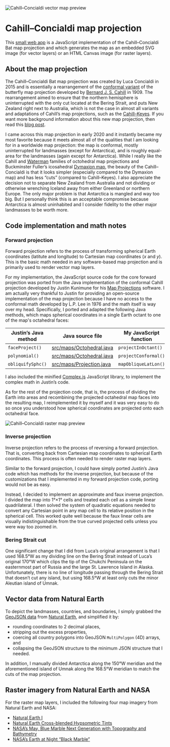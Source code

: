 ![Cahill–Concialdi vector map preview](https://github.com/seav/cahill-concialdi/blob/master/docs/readme-vector-map.png?raw=true)
# Cahill–Concialdi map projection
This [small web app](https://seav.github.io/cahill-concialdi/) is a JavaScript implementation of the Cahill–Concialdi Bat map projection and which generates the map as an embedded SVG image (for vector layers) or an HTML Canvas image (for raster layers).

## About the map projection
The Cahill–Concialdi Bat map projection was created by Luca Concialdi in 2015 and is essentially a rearrangement of the [conformal variant](https://commons.wikimedia.org/wiki/File:Cahill_butterfly_conformal_projection_SW.jpg) of the butterfly map projection developed by [Bernard J. S. Cahill](https://en.wikipedia.org/wiki/Bernard_J._S._Cahill) in 1909. The rearrangement aimed to ensure that the northern hemisphere is uninterrupted with the only cut located at the Bering Strait, and puts New Zealand right next to Australia, which is not the case in almost all variants and adaptations of Cahill’s map projections, such as the [Cahill–Keyes](https://en.wikipedia.org/wiki/Cahill%E2%80%93Keyes_projection). If you want more background information about this new map projection, then read this [blog post](https://blog.map-projections.net/four-polyhedral-projections).

I came across this map projection in early 2020 and it instantly became my most favorite because it meets almost all of the qualities that I am looking for in a worldwide map projection: the map is conformal, mostly uninterrupted for landmasses (except for Antarctica), and is roughly equal-area for the landmasses (again except for Antarctica). While I really like the Cahill and [Waterman](https://en.wikipedia.org/wiki/Waterman_butterfly_projection) families of octohedral map projections and Buckminster Fuller’s icosahedral [Dymaxion map](https://en.wikipedia.org/wiki/Dymaxion_map), the beauty of the Cahill–Concialdi is that it looks simpler (especially compared to the Dymaxion map) and has less “cuts” (compared to Cahill–Keyes). I also appreciate the decision not to separate New Zealand from Australia and not dividing or otherwise wrenching Iceland away from either Greenland or northern Europe. The only major problem is that Antarctica is mangled and way too big. But I personally think this is an acceptable compromise because Antarctica is almost uninhabited and I consider fidelity to the other major landmasses to be worth more.

## Code implementation and math notes

### Forward projection
Forward projection refers to the process of transforming spherical Earth coordinates (latitute and longitude) to Cartesian map coordinates (*x* and *y*). This is the basic math needed in any software-based map projection and is primarily used to render vector map layers.

For my implementation, the JavaScript source code for the core forward projection was ported from the Java implementation of the conformal Cahill projection developed by Justin Kunimune for his [Map Projections](https://github.com/jkunimune15/Map-Projections/) software. I am actually very thankful to Justin for providing an open-source implementation of the map projection because I have no access to the conformal math developed by L.P. Lee in 1976 and the math itself is way over my head. Specifically, I ported and adapted the following Java methods, which maps spherical coordinates in a single Earth octant to one of the map's octahedral faces:

| Justin’s Java method | Java source file | My JavaScript function |
|---|---|---|
| `faceProject()` | [src/maps/Octohedral.java](https://github.com/jkunimune15/Map-Projections/blob/f1aac1f383cf902d6fe7ba8a7e586f860bb39f43/src/maps/Octohedral.java#L123-L139) | `projectInOctant()` |
| `polynomial()` | [src/maps/Octohedral.java](https://github.com/jkunimune15/Map-Projections/blob/f1aac1f383cf902d6fe7ba8a7e586f860bb39f43/src/maps/Octohedral.java#L162-L167) | `projectConformal()` |
| `obliquifySphc()` | [src/maps/Projection.java](https://github.com/jkunimune15/Map-Projections/blob/1d5a4d97b9e63ef614c133c9e028ba8e44702c10/src/maps/Projection.java#L400-L441) | `mapObliqueLatLon()` |

I also included the minified [Complex.js](https://github.com/infusion/Complex.js/) JavaScript library, to implement the complex math in Justin’s code.

As for the rest of the projection code, that is, the process of dividing the Earth into areas and recombining the projected octahedral map faces into the resulting map, I reimplemented it by myself and it was very easy to do so once you understood how spherical coordinates are projected onto each octahedral face.

![Cahill–Concialdi raster map preview](https://github.com/seav/cahill-concialdi/blob/master/docs/readme-raster-map.png?raw=true)
### Inverse projection
Inverse projection refers to the process of reversing a forward projection. That is, converting back from Cartesian map coordinates to spherical Earth coordinates. This process is often needed to render raster map layers.

Similar to the forward projection, I could have simply ported Justin’s Java code which has methods for the inverse projection, but because of the customizations that I implemented in my forward projection code, porting would not be as easy.

Instead, I decided to implement an approximate and faux inverse projection. I divided the map into 1°×1° cells and treated each cell as a simple linear quadrilateral. I then solved the system of quadratic equations needed to convert any Cartesian point in any map cell to its relative position in the spherical cell. This worked quite well because the faux linear cells are visually indistinguishable from the true curved projected cells unless you were way too zoomed in.

### Bering Strait cut
One significant change that I did from Luca’s original arrangement is that I used 168.5°W as my dividing line on the Bering Strait instead of Luca’s original 170°W which clips the tip of the Chukchi Peninsula on the easternmost part of Russia and the large St. Lawrence Island in Alaska. Unfortunately, there is no line of longitude passing through the Bering Strait that doesn’t cut any island, but using 168.5°W at least only cuts the minor Aleutian island of Umnak.

## Vector data from Natural Earth
To depict the landmasses, countries, and boundaries, I simply grabbed the [GeoJSON data](https://github.com/nvkelso/natural-earth-vector/tree/master/geojson) from [Natural Earth](http://naturalearthdata.com/), and simplified it by:
* rounding coordinates to 2 decimal places,
* stripping out the excess properties,
* coercing all country polygons into GeoJSON `MultiPolygon` (4D) arrays, and
* collapsing the GeoJSON structure to the minimum JSON structure that I needed.

In addition, I manually divided Antarctica along the 150°W meridian and the aforementioned island of Umnak along the 168.5°W meridian to match the cuts of the map projection.

## Raster imagery from Natural Earth and NASA
For the raster map layers, I included the following four map imagery from Natural Earth and NASA:
* [Natural Earth I](https://www.naturalearthdata.com/downloads/10m-raster-data/10m-natural-earth-1/)
* [Natural Earth Cross-blended Hypsometric Tints](https://www.naturalearthdata.com/downloads/10m-raster-data/10m-cross-blend-hypso/)
* [NASA’s May, Blue Marble Next Generation with Topography and Bathymetry](https://visibleearth.nasa.gov/collection/1484/blue-marble)
* [NASA’s Earth at Night “Black Marble”](https://earthobservatory.nasa.gov/features/NightLights)

